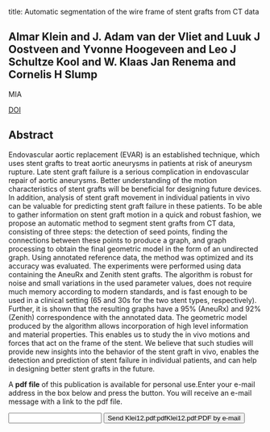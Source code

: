 title: Automatic segmentation of the wire frame of stent grafts from CT data

## Almar Klein and J. Adam van der Vliet and Luuk J Oostveen and Yvonne Hoogeveen and Leo J Schultze Kool and W. Klaas Jan Renema and Cornelis H Slump
MIA

<a href="https://doi.org/10.1016/j.media.2011.05.015">DOI</a>

## Abstract
Endovascular aortic replacement (EVAR) is an established technique, which uses stent grafts to treat aortic aneurysms in patients at risk of aneurysm rupture. Late stent graft failure is a serious complication in endovascular repair of aortic aneurysms. Better understanding of the motion characteristics of stent grafts will be beneficial for designing future devices. In addition, analysis of stent graft movement in individual patients in vivo can be valuable for predicting stent graft failure in these patients. To be able to gather information on stent graft motion in a quick and robust fashion, we propose an automatic method to segment stent grafts from CT data, consisting of three steps: the detection of seed points, finding the connections between these points to produce a graph, and graph processing to obtain the final geometric model in the form of an undirected graph. Using annotated reference data, the method was optimized and its accuracy was evaluated. The experiments were performed using data containing the AneuRx and Zenith stent grafts. The algorithm is robust for noise and small variations in the used parameter values, does not require much memory according to modern standards, and is fast enough to be used in a clinical setting (65 and 30s for the two stent types, respectively). Further, it is shown that the resulting graphs have a 95% (AneuRx) and 92% (Zenith) correspondence with the annotated data. The geometric model produced by the algorithm allows incorporation of high level information and material properties. This enables us to study the in vivo motions and forces that act on the frame of the stent. We believe that such studies will provide new insights into the behavior of the stent graft in vivo, enables the detection and prediction of stent failure in individual patients, and can help in designing better stent grafts in the future.

A <b>pdf file</b> of this publication is available for personal use.Enter your e-mail address in the box below and press the button. You will receive an e-mail message with a link to the pdf file.
<form action="sender.php">  <input type="text" name="email">  <input type="submit" value="Send Klei12.pdf:pdfKlei12.pdf:PDF by e-mail"></form>